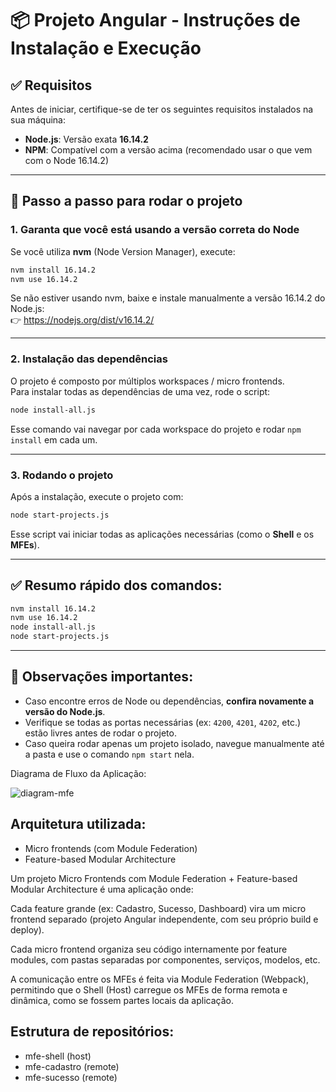 # 📦 Projeto Angular - Instruções de Instalação e Execução

## ✅ Requisitos

Antes de iniciar, certifique-se de ter os seguintes requisitos instalados na sua máquina:

- **Node.js**: Versão exata **16.14.2**
- **NPM**: Compatível com a versão acima (recomendado usar o que vem com o Node 16.14.2)

---

## 🚀 Passo a passo para rodar o projeto

### 1. Garanta que você está usando a versão correta do Node

Se você utiliza **nvm** (Node Version Manager), execute:

```bash
nvm install 16.14.2
nvm use 16.14.2
```

Se não estiver usando nvm, baixe e instale manualmente a versão 16.14.2 do Node.js:  
👉 https://nodejs.org/dist/v16.14.2/

---

### 2. Instalação das dependências

O projeto é composto por múltiplos workspaces / micro frontends.  
Para instalar todas as dependências de uma vez, rode o script:

```bash
node install-all.js
```

Esse comando vai navegar por cada workspace do projeto e rodar `npm install` em cada um.

---

### 3. Rodando o projeto

Após a instalação, execute o projeto com:

```bash
node start-projects.js
```

Esse script vai iniciar todas as aplicações necessárias (como o **Shell** e os **MFEs**).

---

## ✅ Resumo rápido dos comandos:

```bash
nvm install 16.14.2
nvm use 16.14.2
node install-all.js
node start-projects.js
```

---


## 💬 Observações importantes:

- Caso encontre erros de Node ou dependências, **confira novamente a versão do Node.js**.
- Verifique se todas as portas necessárias (ex: `4200`, `4201`, `4202`, etc.) estão livres antes de rodar o projeto.
- Caso queira rodar apenas um projeto isolado, navegue manualmente até a pasta e use o comando `npm start` nela.


Diagrama de Fluxo da Aplicação:


![diagram-mfe](https://github.com/user-attachments/assets/a8adddf1-c3fe-4779-9f8b-b020b4e50a79)

## Arquitetura utilizada:
- Micro frontends (com Module Federation)
- Feature-based Modular Architecture

Um projeto Micro Frontends com Module Federation + Feature-based Modular Architecture é uma aplicação onde:

Cada feature grande (ex: Cadastro, Sucesso, Dashboard) vira um micro frontend separado (projeto Angular independente, com seu próprio build e deploy).

Cada micro frontend organiza seu código internamente por feature modules, com pastas separadas por componentes, serviços, modelos, etc.

A comunicação entre os MFEs é feita via Module Federation (Webpack), permitindo que o Shell (Host) carregue os MFEs de forma remota e dinâmica, como se fossem partes locais da aplicação.

##  Estrutura de repositórios:

- mfe-shell (host)
- mfe-cadastro (remote)
- mfe-sucesso (remote)



